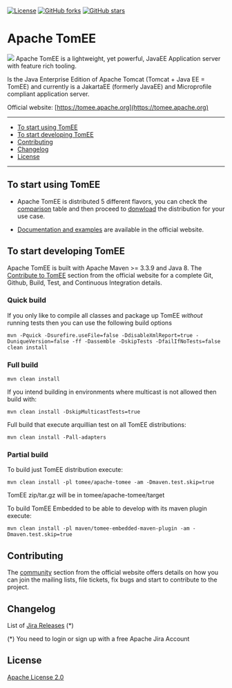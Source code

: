<!---
 Licensed to the Apache Software Foundation (ASF) under one or more
 contributor license agreements.  See the NOTICE file distributed with
 this work for additional information regarding copyright ownership.
 The ASF licenses this file to You under the Apache License, Version 2.0
 (the "License"); you may not use this file except in compliance with
 the License.  You may obtain a copy of the License at

      http://www.apache.org/licenses/LICENSE-2.0

 Unless required by applicable law or agreed to in writing, software
 distributed under the License is distributed on an "AS IS" BASIS,
 WITHOUT WARRANTIES OR CONDITIONS OF ANY KIND, either express or implied.
 See the License for the specific language governing permissions and
 limitations under the License.
-->

<!--- badget section missing:
  Jiras opened ? I don't know if this information can be pulled from JIRA
  Bug issues ? I don't know if this information can be pulled from JIRA
  Gitter ? We currently have IRC, do we want to add Gitter to the channels?
-->


 

[![License](http://img.shields.io/:license-apache-blue.svg)](http://www.apache.org/licenses/LICENSE-2.0.html)
[![GitHub forks](https://img.shields.io/github/forks/apache/tomee.svg?style=social&label=Fork)](https://github.com/apache/tomee/tomee/fork) 
[![GitHub stars](https://img.shields.io/github/stars/apache/tomee.svg?style=social&label=Star)](https://github.com/apache/tomee) 

# Apache TomEE


<img src="http://tomee.apache.org/img/logo-active.png">  Apache TomEE 
is a lightweight, yet powerful, JavaEE Application server with feature rich tooling.

Is the Java Enterprise Edition of Apache Tomcat (Tomcat + Java EE = TomEE) and currently is a JakartaEE (formerly JavaEE) and Microprofile compliant application server.

Official website: [https://tomee.apache.org](https://tomee.apache.org)

---

- [To start using TomEE](#to-starti-using-tomee)
- [To start developing TomEE](#to-start-developing-tomEE)
- [Contributing](#contributing)
- [Changelog](#changelog)
- [License](#license)


---

## To start using TomEE

* Apache TomEE is distributed 5 different flavors, you can check the [comparison](http://tomee.apache.org/comparison.html) 
table and then proceed to [donwload](http://tomee.apache.org/download-ng.html) the distribution for your use case. 
    
* [Documentation and examples](http://tomee.apache.org/docs.html) are available in the official website.

   


## To start developing TomEE

Apache TomEE is built with Apache Maven >= 3.3.9 and Java 8. The [Contribute to TomEE](http://tomee.apache.org/community/sources.html) section from the official website for a complete 
Git, Github, Build, Test, and Continuous Integration details.


    
### Quick build

If you only like to compile all classes and package up TomEE *without* running tests 
then you can use the following build options
    
    mvn -Pquick -Dsurefire.useFile=false -DdisableXmlReport=true -DuniqueVersion=false -ff -Dassemble -DskipTests -DfailIfNoTests=false clean install
    
### Full build

    mvn clean install
    

If you intend building in environments where multicast is not allowed
then build with:
    
    mvn clean install -DskipMulticastTests=true
    
Full build that execute arquillian test on all TomEE distributions:
    
    mvn clean install -Pall-adapters
    
### Partial build    

To build just TomEE distribution execute:

    mvn clean install -pl tomee/apache-tomee -am -Dmaven.test.skip=true

TomEE zip/tar.gz will be in tomee/apache-tomee/target

To build TomEE Embedded to be able to develop with its maven plugin execute:

    mvn clean install -pl maven/tomee-embedded-maven-plugin -am -Dmaven.test.skip=true


## Contributing

The [community](http://tomee.apache.org/community/index.html) section from the official website offers details on how you
can join the mailing lists, file tickets, fix bugs and start to contribute to the project. 


## Changelog

List of [Jira Releases](https://issues.apache.org/jira/projects/TOMEE?selectedItem=com.atlassian.jira.jira-projects-plugin:release-page&status=released) 
(*)

(*) You need to login or sign up with a free Apache Jira Account

 

## License

[Apache License 2.0](LICENSE)





